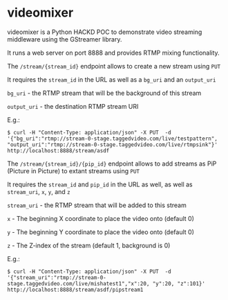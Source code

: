 videomixer
==========
videomixer is a Python HACKD POC to demonstrate video streaming middleware using the GStreamer library.

It runs a web server on port 8888 and provides RTMP mixing functionality.

The `/stream/{stream_id}` endpoint allows to create a new stream using `PUT`

It requires the `stream_id` in the URL as well as a `bg_uri` and an `output_uri`

`bg_uri` - the RTMP stream that will be the background of this stream

`output_uri` - the destination RTMP stream URI

E.g.:

    $ curl -H "Content-Type: application/json" -X PUT  -d '{"bg_uri":"rtmp://stream-0-stage.taggedvideo.com/live/testpattern", "output_uri":"rtmp://stream-0-stage.taggedvideo.com/live/rtmpsink"}' http://localhost:8888/stream/asdf

The `/stream/{stream_id}/{pip_id}` endpoint allows to add streams as PiP (Picture in Picture) to extant streams using `PUT`

It requires the `stream_id` and `pip_id` in the URL as well, as well as `stream_uri`, `x`, `y`, and `z`

`stream_uri` - the RTMP stream that will be added to this stream

`x` - The beginning X coordinate to place the video onto (default 0)

`y` - The beginning Y coordinate to place the video onto (default 0)

`z` - The Z-index of the stream (default 1, background is 0)

E.g.:

    $ curl -H "Content-Type: application/json" -X PUT  -d '{"stream_uri":"rtmp://stream-0-stage.taggedvideo.com/live/mishatest1","x":20, "y":20, "z":101}' http://localhost:8888/stream/asdf/pipstream1
